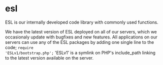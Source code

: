 esl
===

ESL is our internally developed code library with commonly used functions.

We have the latest version of ESL deployed on all of our servers, which we occasionaly update with bugfixes and new features.
All applications on our servers can use any of the ESL packages by adding one single line to the code;
<code lang="php">require 'ESLv1/bootstrap.php';</code>
'ESLv1' is a symlink on PHP's include_path linking to the latest version available on the server.